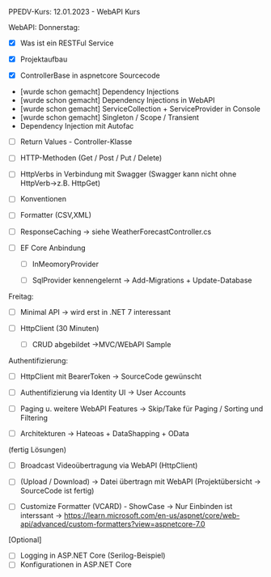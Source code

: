 PPEDV-Kurs: 12.01.2023 - WebAPI Kurs 


WebAPI:
Donnerstag:

- [x] Was ist ein RESTFul Service
- [x] Projektaufbau 
- [x] ControllerBase in aspnetcore Sourcecode




- [wurde schon gemacht] Dependency Injections 
- [wurde schon gemacht] Dependency Injections in WebAPI
- [wurde schon gemacht] ServiceCollection + ServiceProvider in Console 
- [wurde schon gemacht] Singleton / Scope / Transient  
- Dependency Injection mit Autofac



- [ ] Return Values - Controller-Klasse
- [ ] HTTP-Methoden (Get / Post / Put / Delete)
- [ ] HttpVerbs in Verbindung mit Swagger (Swagger kann nicht ohne HttpVerb->z.B. HttpGet)
- [ ] Konventionen
- [ ] Formatter (CSV,XML)
- [ ] ResponseCaching -> siehe WeatherForecastController.cs


- [ ] EF Core Anbindung 
	- [ ] InMeomoryProvider
	- [ ] SqlProvider kennengelernt -> Add-Migrations + Update-Database


Freitag:

-  [ ] Minimal API -> wird erst in .NET 7 interessant


- [ ] HttpClient (30 Minuten)
	- [ ] CRUD abgebildet ->MVC/WEbAPI Sample


Authentifizierung:
- [ ] HttpClient mit BearerToken -> SourceCode gewünscht
- [ ] Authentifizierung via Identity UI -> User Accounts



- [ ] Paging u. weitere WebAPI Features -> Skip/Take für Paging / Sorting und Filtering
- [ ] Architekturen -> Hateoas + DataShapping + OData



(fertig Lösungen) 
- [ ] Broadcast Videoübertragung via WebAPI (HttpClient)
- [ ] (Upload / Download) -> Datei übertragn mit WebAPI (Projektübersicht -> SourceCode ist fertig)
- [ ] Customize Formatter (VCARD) - ShowCase -> Nur Einbinden ist interssant -> https://learn.microsoft.com/en-us/aspnet/core/web-api/advanced/custom-formatters?view=aspnetcore-7.0






[Optional]
- [ ] Logging in ASP.NET Core (Serilog-Beispiel)
- [ ] Konfigurationen in ASP.NET Core 
